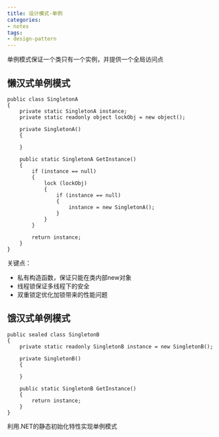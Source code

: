 ```yaml
---
title: 设计模式-单例
categories:
- notes
tags:
- design-pattern
---
```


单例模式保证一个类只有一个实例，并提供一个全局访问点

## 懒汉式单例模式

```
public class SingletonA
{
    private static SingletonA instance;
    private static readonly object lockObj = new object();

    private SingletonA()
    {

    }

    public static SingletonA GetInstance()
    {
        if (instance == null)
        {
            lock (lockObj)
            {
                if (instance == null)
                {
                    instance = new SingletonA();
                }
            }
        }

        return instance;
    }
}
```

关键点：
- 私有构造函数，保证只能在类内部new对象
- 线程锁保证多线程下的安全
- 双重锁定优化加锁带来的性能问题

## 饿汉式单例模式

```
public sealed class SingletonB
{
    private static readonly SingletonB instance = new SingletonB();

    private SingletonB()
    {

    }

    public static SingletonB GetInstance()
    {
        return instance;
    }
}
```
利用.NET的静态初始化特性实现单例模式
